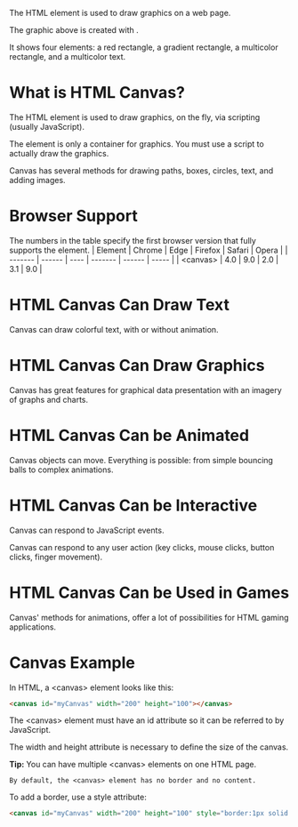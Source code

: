 The HTML <canvas> element is used to draw graphics on a web page.

The graphic above is created with <canvas>.

It shows four elements: a red rectangle, a gradient rectangle, a multicolor rectangle, and a multicolor text.

# What is HTML Canvas?
The HTML <canvas> element is used to draw graphics, on the fly, via scripting (usually JavaScript).

The <canvas> element is only a container for graphics. You must use a script to actually draw the graphics.

Canvas has several methods for drawing paths, boxes, circles, text, and adding images.

# Browser Support
The numbers in the table specify the first browser version that fully supports the <canvas> element.
| Element | Chrome | Edge | Firefox | Safari | Opera |
| ------- | ------ | ---- | ------- | ------ | ----- |
| \<canvas> | 4.0 | 9.0 | 2.0 | 3.1 | 9.0 |

# HTML Canvas Can Draw Text
Canvas can draw colorful text, with or without animation.

# HTML Canvas Can Draw Graphics
Canvas has great features for graphical data presentation with an imagery of graphs and charts.

# HTML Canvas Can be Animated
Canvas objects can move. Everything is possible: from simple bouncing balls to complex animations.

# HTML Canvas Can be Interactive
Canvas can respond to JavaScript events.

Canvas can respond to any user action (key clicks, mouse clicks, button clicks, finger movement).

# HTML Canvas Can be Used in Games
Canvas' methods for animations, offer a lot of possibilities for HTML gaming applications.

# Canvas Example
In HTML, a \<canvas> element looks like this:
```html
<canvas id="myCanvas" width="200" height="100"></canvas>
```
The \<canvas> element must have an id attribute so it can be referred to by JavaScript.

The width and height attribute is necessary to define the size of the canvas.

**Tip:** You can have multiple \<canvas> elements on one HTML page.
```
By default, the <canvas> element has no border and no content.
```
To add a border, use a style attribute:
```html
<canvas id="myCanvas" width="200" height="100" style="border:1px solid #000000;"></canvas>
```
